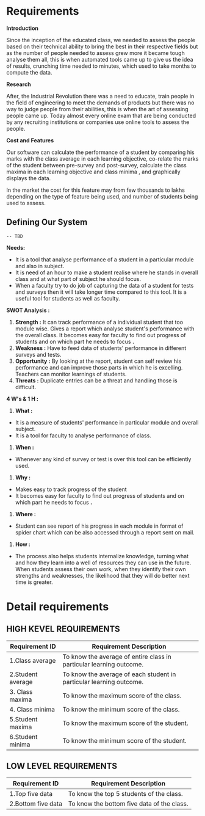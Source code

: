 # Requirements
**Introduction**

Since the inception of the educated class, we needed to assess the people based on their technical ability to bring the best in their respective fields but as the number of people needed to assess grew more it became tough analyse them all, this is when automated tools came up to give us the idea of results, crunching time needed to minutes, which used to take months to compute the data.

**Research**

After, the Industrial Revolution there was a need to educate, train people in the field of engineering to meet the demands of products but there was no way to judge people from their abilities, this is when the art of assessing people came up. Today almost every online exam that are being conducted by any recruiting institutions or companies use online tools to assess the people.

**Cost and Features**

Our software can calculate the performance of a student by comparing his marks with the class average in each learning objective, co-relate the marks of the student between pre-survey and post-survey, calculate the class maxima in each learning objective and class minima , and graphically displays the data.

In the market the cost for this feature may from few thousands to lakhs depending on the type of feature being used, and number of students being used to assess.
## Defining Our System
    -- TBD
**Needs:**

- It is a tool that analyse performance of a student in a particular module and also in subject.
- It is need of an hour to make a student realise where he stands in overall class and at what part of subject he should focus.
- When a faculty try to do job of capturing the data of a student for tests and surveys then it will take longer time compared to this tool. It is a useful tool for students as well as faculty.

**SWOT Analysis :**

1. **Strength :** It can track performance of a individual student that too module wise. Gives a report which analyse student&#39;s performance with the overall class. It becomes easy for faculty to find out progress of students and on which part he needs to focus **.**
2. **Weakness :** Have to feed data of students&#39; performance in different surveys and tests.
3. **Opportunity :** By looking at the report, student can self review his performance and can improve those parts in which he is excelling. Teachers can monitor learnings of students.
4. **Threats :** Duplicate entries can be a threat and handling those is difficult.

**4 W&#39;s &amp; 1 H :**

1. **What :**

- It is a measure of students&#39; performance in particular module and overall subject.
- It is a tool for faculty to analyse performance of class.

1. **When :**

- Whenever any kind of survey or test is over this tool can be efficiently used.

1. **Why :**

- Makes easy to track progress of the student
- It becomes easy for faculty to find out progress of students and on which part he needs to focus **.**

1. **Where :**

- Student can see report of his progress in each module in format of spider chart which can be also accessed through a report sent on mail.

1. **How :**

- The process also helps students internalize knowledge, turning what and how they learn into a well of resources they can use in the future. When students assess their own work, when they identify their own strengths and weaknesses, the likelihood that they will do better next time is greater.

# Detail requirements

## HIGH KEVEL REQUIREMENTS
| Requirement ID | Requirement Description |
| --- | --- |
| 1.Class average | To know the average of entire class in particular learning outcome. |
| 2.Student average | To know the average of each student in particular learning outcome. |
| 3. Class maxima | To know the maximum score of the class. |
| 4. Class minima | To know the minimum score of the class. |
| 5.Student maxima | To know the maximum score of the student. |
| 6.Student minima | To know the minimum score of the student. |

## LOW LEVEL REQUIREMENTS

| Requirement ID | Requirement Description |
| --- | --- |
| 1.Top five data | To know the top 5 students of the class. |
| 2.Bottom five data | To know the bottom five data of the class. |
